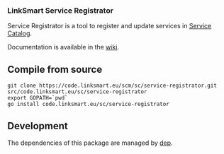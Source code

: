 ### LinkSmart Service Registrator
Service Registrator is a tool to register and update services in [Service Catalog](https://docs.linksmart.eu/SC). 

Documentation is available in the [wiki](https://docs.linksmart.eu/display/SC/Service+Registrator).


## Compile from source
```
git clone https://code.linksmart.eu/scm/sc/service-registrator.git src/code.linksmart.eu/sc/service-registrator
export GOPATH=`pwd`
go install code.linksmart.eu/sc/service-registrator
```

## Development
The dependencies of this package are managed by [dep](https://github.com/golang/dep).
